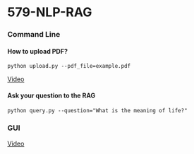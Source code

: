 # 579-NLP-RAG

### Command Line

#### How to upload PDF?

```python upload.py --pdf_file=example.pdf```

 [Video](www.google.com)

#### Ask your question to the RAG

```python query.py --question="What is the meaning of life?"```

### GUI

[Video](www.google.com)

